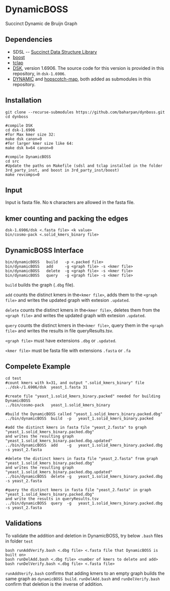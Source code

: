 # DynamicBOSS
Succinct Dynamic de Bruijn Graph

## Dependencies
- SDSL -- [Succinct Data Structure Library](https://github.com/simongog/sdsl-lite)
- [boost](https://github.com/boostorg/boost)
- [tclap](http://tclap.sourceforge.net/)
- [DSK](https://github.com/GATB/dsk), version 1.6906. The source code for this version is provided in this repository, in `dsk-1.6906`.
- [DYNAMIC](https://github.com/xxsds/DYNAMIC) and [hopscotch-map](https://github.com/Tessil/hopscotch-map), both added as submodules   in this repository. 

## Installation
```
git clone --recurse-submodules https://github.com/baharpan/dynboss.git 
cd dynboss

#compile DSK
cd dsk-1.6906
#for Max kmer size 32:
make dsk canon=0
#for larger kmer size like 64:
make dsk k=64 canon=0

#compile DynamicBOSS
cd src
#Update the paths on Makefile (sdsl and tclap installed in the folder 3rd_party_inst, and boost in 3rd_party_inst/boost)
make revcomps=0
```
## Input
Input is fasta file. No `N` characters are allowed in the fasta file.  
## kmer counting and packing the edges
```
dsk-1.6906/dsk <.fasta file> <k value>
bin/cosmo-pack <.solid_kmers_binary file>
```
## DynamicBOSS Interface
```
bin/dynamicBOSS   build   -p <.packed file>
bin/dynamicBOSS   add     -g <graph file> -s <kmer file>
bin/dynamicBOSS   delete  -g <graph file> -s <kmer file>
bin/dynamicBOSS   query   -g <graph file> -s <kmer file>
```
`build` builds the graph (`.dbg` file).

`add` counts the distinct kmers in the`<kmer file>`, adds them to the `<graph file>` and writes the updated graph with extesion `.updated`.

`delete` counts the distinct kmers in the`<kmer file>`, deletes them from the `<graph file>` and writes the updated graph with extesion `.updated`.

`query` counts the distinct kmers in the`<kmer file>`, query them in the `<graph file>` and writes the results in file queryResults.tsv.

`<graph file>` must have extensions `.dbg` or `.updated`.

`<kmer file>` must be fasta file with extensions `.fasta` or `.fa`
## Compelete Example
```
cd test
#count kmers with k=31, and output ".solid_kmers_binary" file
../dsk-/1.6906/dsk  yeast_1.fasta 31

#create file "yeast_1.solid_kmers_binary.packed" needed for building DynamicBOSS
../bin/cosmo-pack   yeast_1.solid_kmers_binary

#build the DynamicBOSS called "yeast_1.solid_kmers_binary.packed.dbg"
../bin/dynamicBOSS  build  -p   yeast_1.solid_kmers_binary.packed

#add the distinct kmers in fasta file "yeast_2.fasta" to graph "yeast_1.solid_kmers_binary.packed.dbg" 
and writes the resulting graph "yeast_1.solid_kmers_binary.packed.dbg.updated"
../bin/dynamicBOSS  add    -g   yeast_1.solid_kmers_binary.packed.dbg -s yeast_2.fasta

#delete the distinct kmers in fasta file "yeast_2.fasta" from graph "yeast_1.solid_kmers_binary.packed.dbg" 
and writes the resulting graph "yeast_1.solid_kmers_binary.packed.dbg.updated"
../bin/dynamicBOSS  delete -g   yeast_1.solid_kmers_binary.packed.dbg -s yeast_2.fasta

#query the distinct kmers in fasta file "yeast_2.fasta" in graph "yeast_1.solid_kmers_binary.packed.dbg" 
and write the results in queryResults.tsv
../bin/dynamicBOSS  query  -g   yeast_1.solid_kmers_binary.packed.dbg -s yeast_2.fasta
```

## Validations
To validate the addition and deletion in DynamicBOSS, try below `.bash` files in folder `test`

```
bash runAddVerify.bash <.dbg file> <.fasta file that DynamicBOSS is built on>
bash runDelAdd.bash <.dbg file> <number of kmers to delete and add>
bash runDelVerify.bash <.dbg file> <.fasta file>
```
`runAddVerify.bash` confirms that adding kmers to an empty graph builds the same graph as `dynamicBOSS build`.
`runDelAdd.bash` and `runDelVerify.bash` confirm that deletion is the inverse of addition.

